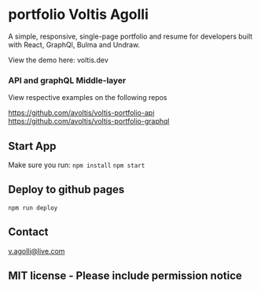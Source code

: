 # portfolio Voltis Agolli

A simple, responsive, single-page portfolio and resume for developers built with React, GraphQl, Bulma and Undraw.

View the demo here: voltis.dev

### API and graphQL Middle-layer

View respective examples on the following repos

https://github.com/avoltis/voltis-portfolio-api
https://github.com/avoltis/voltis-portfolio-graphql

## Start App

Make sure you run:
`npm install`
`npm start`

## Deploy to github pages

`npm run deploy`

## Contact

v.agolli@live.com

## MIT license - Please include permission notice
